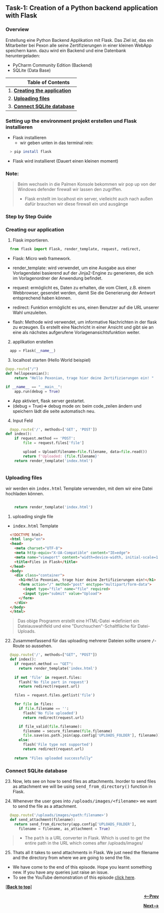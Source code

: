 ## Task-1: Creation of a Python backend application with Flask

### Overview
Erstellung eine Python Backend Applikation mit Flask. Das Ziel ist, das ein Mitarbeiter bei Pexon alle seine Zertifizierungen in einer kleinen WebApp speichern kann.
dazu wird ein Backend und eine Datenbank heruntergeladen:
- PyCharm Community Edition (Backend)
- SQLite (Data Base) 

| &emsp;&emsp;&emsp;Table of Contents |
| --------------------------- |
| 1. [**Creating the application**](#creating-our-application) |
| 2. [**Uploading files**](#uploading-files) |
| 3. [**Connect SQLite database**](#connect-sqlite-database) |


### Setting up the environment projekt erstellen und Flask installieren
- Flask installieren 
  - wir geben unten in das terminal rein:  
```bash
  > pip install flask
```
- Flask wird installieret (Dauert einen kleinen moment) 

### Note:
> Beim wechseln in die Palmen Konsole bekommen wir pop up von der Windows defender firewall wir lassen den zugriffen. 
> - Flask erstellt im localhost ein server, vielleicht auch nach außen dafür brauchen wir diese firewall ein und ausgänge    

### Step by Step Guide

### Creating our application

1. Flask importieren.
```python
  from flask import Flask, render_template, request, redirect,
```
- Flask: Micro web framework.

- render_template: wird verwendet, um eine Ausgabe aus einer Vorlagendatei basierend auf der Jinja2-Engine zu generieren, die sich im Vorlagenordner der Anwendung befindet.

- request: ermöglicht es, Daten zu erhalten, die vom Client, z.B. einem Webbrowser, gesendet werden, damit Sie die Generierung der Antwort entsprechend haben können.

- redirect: Funktion ermöglicht es uns, einen Benutzer auf die URL unserer Wahl umzuleiten.

-  flash: Methode wird verwendet, um informative Nachrichten in der flask zu erzeugen. Es erstellt eine Nachricht in einer Ansicht und gibt sie an eine als nächstes aufgerufene Vorlagenansichtsfunktion weiter.

2. applikation erstellen 
```python
  app = Flask(__name__)
```
3. localhost starten (Hello World beispiel) 
```python
@app.route("/")
def hellopexonian():
    return "Hello Pexonian, trage hier deine Zertifizierungen ein! "

if __name__ == "__main__":
    app.run(debug = True)
```
- App aktiviert, flask server gestartet.
 - (debug = True)=> debug mode on: beim code_zeilen ändern und speichern lädt die seite automatisch neu.
 
4. Input Feld
```python
  @app.route('/', methods=['GET', 'POST'])
def index():
    if request.method == 'POST':
        file = request.files['file']

        upload = Upload(filename=file.filename, data=file.read())
        return f'Uploaded: {file.filename}'
    return render_template('index.html')
  
```

### Uploading files

wir werden ein <kbd>index.html</kbd> Template verwenden, mit dem wir eine Datei hochladen können.  
```python
  
    return render_template('index.html')
```
1. uploading single file

- <kbd>index.html</kbd> Template

```html
  <!DOCTYPE html>
  <html lang="en">
  <head>
    <meta charset="UTF-8">
    <meta http-equiv="X-UA-Compatible" content="IE=edge">
    <meta name="viewport" content="width=device-width, initial-scale=1.0">
    <title>Files in Flask</title>
  </head>
  <body>
    <div class="container">
      <h1>Hello Pexonian, trage hier deine Zertifizierungen ein!</h1>
      <form action="/" method="post" enctype="multipart/form-data">
        <input type="file" name="file" required>
        <input type="submit" value="Upload">
      </form>
    </div>
  </body>
  </html>
```

> Das obige Programm erstellt eine HTML-Datei 
> =>definiert ein Dateiauswahlfeld und eine "Durchsuchen"-Schaltfläche für Datei-Uploads.

22. Zusammenfassend für das uploading mehrerer Dateien sollte unsere <kbd>/</kbd>-Route so aussehen.
```python
  @app.route('/', methods=["GET", "POST"])
  def index():
    if request.method == "GET":
      return render_template('index.html')
    
    if not 'file' in request.files:
      flash('No file part in request')
      return redirect(request.url)

    files = request.files.getlist('file')

    for file in files:
      if file.filename == '':
        flash('No file uploaded')
        return redirect(request.url)

      if file_valid(file.filename):
        filename = secure_filename(file.filename)
        file.save(os.path.join(app.config['UPLOADS_FOLDER'], filename))
      else:
        flash('File type not supported')
        return redirect(request.url)
        
    return "Files uploaded successfully"
```


### Connect SQLite database

23. Now, lets see on how to send files as attachments. Inorder to send files as attachment we will be using <kbd>send_from_directory()</kbd> function in Flask.

24. Whenever the user goes into <kbd>/uploads/images/\<filename></kbd> we want to send the file as a attachment.
```python
  @app.route('/uploads/images/<path:filename>')
  def send_attachment(filename):
    return send_from_directory(app.config['UPLOADS_FOLDER'], 
      filename = filename, as_attachment = True)
```
> - The <kbd>path</kbd> is a URL converter in Flask. Which is used to get the entire path in the URL which comes after /uploads/images/

25. Thats all it takes to send attachments in Flask. We just need the filename and the directory from where we are going to send the file.

- We have come to the end of this episode. Hope you learnt something new. If you have any queries just raise an issue.
- To see the YouTube demonstration of this episode [click here](https://youtu.be/Bj4cjo5R_6s).

[[**Back to top**](#files-in-flask)]

<p align="right">
  <a href="https://github.com/ASHIK11ab/Flask-Series/tree/todo-list-app-part2">
    <strong><--Prev</strong>
  </a>
</p>
<p align="right">
  <a href="https://github.com/ASHIK11ab/Flask-Series/tree/OAuth-implementation">
    <strong>Next--></strong>
  </a>
</p>

